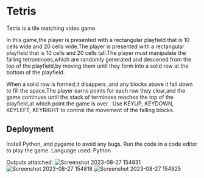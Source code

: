 # Tetris
Tetris is a tile matching video game.

In this game,the player is presented with a rectangular playfield that is 10 cells wide and 20 cells wide.The player is presented with a rectangular playfield that is 10 cells and 20 cells tall.The player must manipulate the falling tetrominoes,which are randomly generated and descened from the top of the playfield,by moving them until they form into a solid row at the bottom of the playfield.

When a solid row is formed,it disappers ,and any blocks above it fall down to fill the space.The player earns points for each row they clear,and the game continues until the stack of terminoes reaches the top of the playfield,at which point the game is over .
Use KEYUP, KEYDOWN, KEYLEFT, KEYRIGHT to control the movement of the falling blocks.

## Deployment
Install Python, and pygame to avoid any bugs.
Run the code in a code editor to play the game. 
Language used: Python 

Outputs attatched:
![Screenshot 2023-08-27 154831](https://github.com/itskutush/Tetris/assets/89831977/b23057f9-ba30-4a8b-a814-bfb53d1e4db3)
![Screenshot 2023-08-27 154818](https://github.com/itskutush/Tetris/assets/89831977/604d59e8-9401-4ff7-928e-340ef7888e4c)
![Screenshot 2023-08-27 154925](https://github.com/itskutush/Tetris/assets/89831977/13f910c6-fa79-4b16-9bec-0119f0fa1b47)




